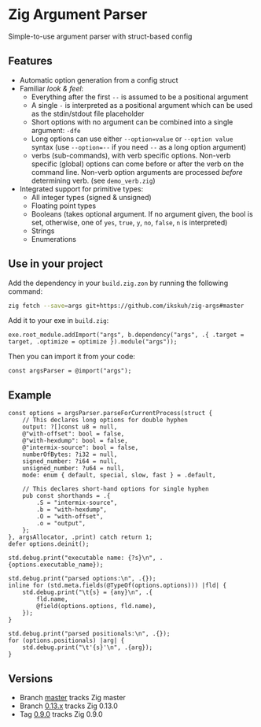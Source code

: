 # Zig Argument Parser
Simple-to-use argument parser with struct-based config

## Features
- Automatic option generation from a config struct
- Familiar *look & feel*:
    - Everything after the first `--` is assumed to be a positional argument
    - A single `-` is interpreted as a positional argument which can be used as the stdin/stdout file placeholder
    - Short options with no argument can be combined into a single argument: `-dfe`
    - Long options can use either `--option=value` or `--option value` syntax (use `--option=--` if you need `--` as a long option argument)
    - verbs (sub-commands), with verb specific options. Non-verb specific (global) options can come before or after the
      verb on the command line. Non-verb option arguments are processed *before* determining verb.  (see `demo_verb.zig`)
- Integrated support for primitive types:
    - All integer types (signed & unsigned)
    - Floating point types
    - Booleans (takes optional argument. If no argument given, the bool is set, otherwise, one of `yes`, `true`, `y`, `no`, `false`, `n` is interpreted)
    - Strings
    - Enumerations

## Use in your project

Add the dependency in your `build.zig.zon` by running the following command:
```bash
zig fetch --save=args git+https://github.com/ikskuh/zig-args#master
```

Add it to your exe in `build.zig`:
```zig
exe.root_module.addImport("args", b.dependency("args", .{ .target = target, .optimize = optimize }).module("args"));
```

Then you can import it from your code:
```zig
const argsParser = @import("args");
```

## Example

```zig
const options = argsParser.parseForCurrentProcess(struct {
    // This declares long options for double hyphen
    output: ?[]const u8 = null,
    @"with-offset": bool = false,
    @"with-hexdump": bool = false,
    @"intermix-source": bool = false,
    numberOfBytes: ?i32 = null,
    signed_number: ?i64 = null,
    unsigned_number: ?u64 = null,
    mode: enum { default, special, slow, fast } = .default,

    // This declares short-hand options for single hyphen
    pub const shorthands = .{
        .S = "intermix-source",
        .b = "with-hexdump",
        .O = "with-offset",
        .o = "output",
    };
}, argsAllocator, .print) catch return 1;
defer options.deinit();

std.debug.print("executable name: {?s}\n", .{options.executable_name});

std.debug.print("parsed options:\n", .{});
inline for (std.meta.fields(@TypeOf(options.options))) |fld| {
    std.debug.print("\t{s} = {any}\n", .{
        fld.name,
        @field(options.options, fld.name),
    });
}

std.debug.print("parsed positionals:\n", .{});
for (options.positionals) |arg| {
    std.debug.print("\t'{s}'\n", .{arg});
}
```

## Versions

- Branch [master](https://github.com/ikskuh/zig-args/tree/master) tracks Zig master
- Branch [0.13.x](https://github.com/ikskuh/zig-args/tree/zig-0.13.x) tracks Zig 0.13.0
- Tag [0.9.0](https://github.com/ikskuh/zig-args/tree/zig-0.9.0) tracks Zig 0.9.0
